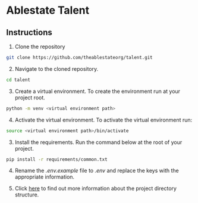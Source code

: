 # Ablestate Talent
<!-- omit in toc -->

## Instructions
1. Clone the repository
```bash
git clone https://github.com/theablestateorg/talent.git
```
2. Navigate to the cloned repository.
```bash
cd talent
```
3. Create a virtual environment. To create the environment run at your project root.  
```bash
python -m venv <virtual environment path>
```
4. Activate the virtual environment. To activate the virtual environment run: 
```bash
source <virtual environment path>/bin/activate 
```
3. Install the requirements.
Run the command below at the root of your project.
```bash
pip install -r requirements/common.txt
```
4. Rename the *.env.example* file to *.env* and replace the keys with the appropriate information.

5. Click [here](https://github.com/jeevu94/django-project-structure) to find out more information about the project directory structure.
